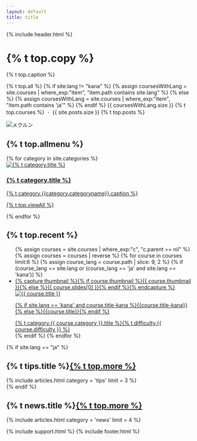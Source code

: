 ```yaml
---
layout: default
title: title
---
```

{% include header.html %}
<div class="top" style="height: auto;">
  <div class="top-text">
    <h1 class="top-copy">{% t top.copy %}</h1>
    <p>{% t top.caption %}</p>
    <p class="top-course-count">{% t top.all %}
    {% if site.lang != "kana" %}
      {% assign coursesWithLang = site.courses | where_exp:"item", "item.path contains site.lang" %}
    {% else %}
      {% assign coursesWithLang = site.courses | where_exp:"item", "item.path contains 'ja'" %}
    {% endif %}
    {{ coursesWithLang.size }} {% t top.courses %}<span style="opacity: 0.6;"> ・ </span>{{ site.posts.size }} {% t top.posts %}</p>
  </div>
  <img  data-src="{{ site.url }}/assets/images/mainvisual.svg" data-width="300" alt="メクルン" class="top-mainvisual">
</div>
<div class="main" id="allmenu">
  <h2>{% t top.allmenu %}</h2>
  <div class="list-category">
    {% for category in site.categories %}
    <a href="{{ site.baseurl }}{{category.permalink}}" class="list-category-one">
      <div class="list-category-img" style="background: #{{ category.color }};">
        <img data-src="{{ site.url }}/assets/images/{{category.categoryname}}.svg" alt="{% t category.title %}">
      </div>
      <div class="list-category-text">
        <h3 class="list-category-heading">{% t category.title %}</h3>
        <p style="margin-top:6px;">{% t category.{{category.categoryname}}.caption %}</p>
        <p class="list-category-link">{% t top.viewAll %}</p>
      </div>
    </a>
    {% endfor %}
  </div>
  <div id="newcourse">
    <h2>{% t top.recent %}</h2>
    <ul class="top-course-list course-list">
    {% assign courses = site.courses | where_exp:"c", "c.parent == nil" %}
    {% assign courses = courses | reverse %}
    {% for course in courses limit:6 %}
      {% assign course_lang = course.path | slice: 9, 2 %}
      {% if (course_lang == site.lang or (course_lang == 'ja' and site.lang == 'kana')) %}
      <li>
        <a href="{{ site.baseurl }}{{course.url}}" class="card-list-item">
          {% capture thumbnail %}{% if course.thumbnail %}{{ course.thumbnail }}{% else %}{{ course.slides[0] }}{% endif %}{% endcapture %}
          <img data-src="{{ site.url }}/assets/course/{{ course.category }}/{{ course.course-name }}{{ thumbnail }}" data-width="348" alt="{{ course.title }}" loading="lazy">
          <p class="course-list-title">{% if site.lang == 'kana' and course.title-kana %}{{course.title-kana}}{% else %}{{course.title}}{% endif %}</p>
          <div style="margin-top: auto;"><span class="top-course-list-category {{course.category}}">{% t category.{{ course.category }}.title %}</span><span class="top-course-list-difficulty {{ course.difficulty }}">{% t difficulty.{{ course.difficulty }} %}</span></div>
        </a>
      </li>
      {% endif %}
    {% endfor %}
    </ul>
  </div>

  <style media="screen">
    .scratch { background: #ffb801 }
    .minecraft { background: #8bca31 }
    .normal { border-color: #ffb801 }
    .normal::before { color: #ffb801 }
    .easy{ border-color: #8bca31 }
    .easy::before { color: #8bca31 }
    .hard { border-color: #ff81ae }
    .hard::before { color: #ff81ae }
  </style>

<!--
  <h2 id="projects" class="post-list-heading">{% t projects.title %}<p class="post-list-more"><a href="/projects">{% t top.more %}</a></p></h2>
  {% include articles.html category = 'projects' limit = 4 %}
-->
  {% if site.lang == "ja" %}
  <div id="tips">
    <h2 class="post-list-heading">{% t tips.title %}<span class="post-list-more"><a href="/tips/">{% t top.more %}</a></span></h2>
    {% include articles.html category = 'tips' limit = 3 %}
  </div>
  {% endif %}
  <div id="news">
    <h2 class="post-list-heading">{% t news.title %}<span class="post-list-more"><a href="/news/">{% t top.more %}</a></span></h2>
    {% include articles.html category = 'news' limit = 4 %}
  </div>
</div>

{% include support.html %}
{% include footer.html %}
